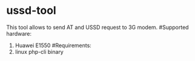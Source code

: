 # ussd-tool
This tool allows to send AT and USSD request to 3G modem.
#Supported hardware:
<ol>
<li>
Huawei E1550
#Requirements:
<li>
linux
php-cli binary
</li>
</li>
</ol>
